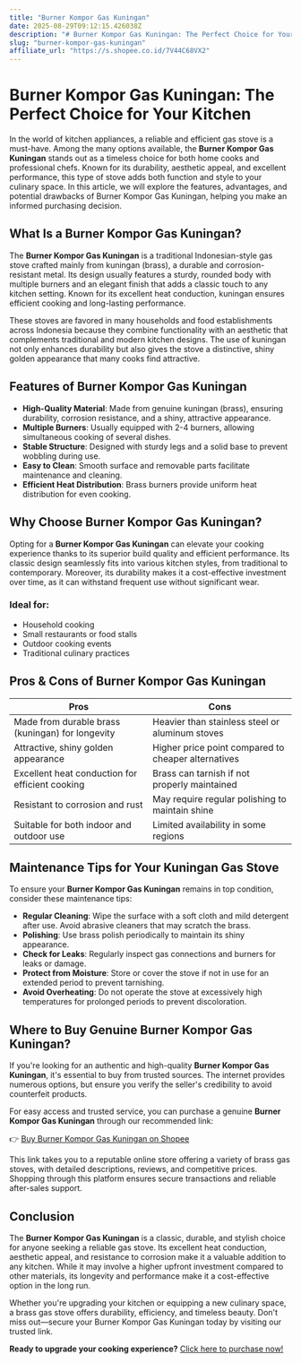 ```yaml
---
title: "Burner Kompor Gas Kuningan"
date: 2025-08-29T09:12:15.426038Z
description: "# Burner Kompor Gas Kuningan: The Perfect Choice for Your Kitchen..."
slug: "burner-kompor-gas-kuningan"
affiliate_url: "https://s.shopee.co.id/7V44C68VX2"
---
```

# Burner Kompor Gas Kuningan: The Perfect Choice for Your Kitchen

In the world of kitchen appliances, a reliable and efficient gas stove is a must-have. Among the many options available, the **Burner Kompor Gas Kuningan** stands out as a timeless choice for both home cooks and professional chefs. Known for its durability, aesthetic appeal, and excellent performance, this type of stove adds both function and style to your culinary space. In this article, we will explore the features, advantages, and potential drawbacks of Burner Kompor Gas Kuningan, helping you make an informed purchasing decision.

## What Is a Burner Kompor Gas Kuningan?

The **Burner Kompor Gas Kuningan** is a traditional Indonesian-style gas stove crafted mainly from kuningan (brass), a durable and corrosion-resistant metal. Its design usually features a sturdy, rounded body with multiple burners and an elegant finish that adds a classic touch to any kitchen setting. Known for its excellent heat conduction, kuningan ensures efficient cooking and long-lasting performance.

These stoves are favored in many households and food establishments across Indonesia because they combine functionality with an aesthetic that complements traditional and modern kitchen designs. The use of kuningan not only enhances durability but also gives the stove a distinctive, shiny golden appearance that many cooks find attractive.

## Features of Burner Kompor Gas Kuningan

- **High-Quality Material**: Made from genuine kuningan (brass), ensuring durability, corrosion resistance, and a shiny, attractive appearance.
- **Multiple Burners**: Usually equipped with 2-4 burners, allowing simultaneous cooking of several dishes.
- **Stable Structure**: Designed with sturdy legs and a solid base to prevent wobbling during use.
- **Easy to Clean**: Smooth surface and removable parts facilitate maintenance and cleaning.
- **Efficient Heat Distribution**: Brass burners provide uniform heat distribution for even cooking.

## Why Choose Burner Kompor Gas Kuningan?

Opting for a **Burner Kompor Gas Kuningan** can elevate your cooking experience thanks to its superior build quality and efficient performance. Its classic design seamlessly fits into various kitchen styles, from traditional to contemporary. Moreover, its durability makes it a cost-effective investment over time, as it can withstand frequent use without significant wear.

### Ideal for:

- Household cooking
- Small restaurants or food stalls
- Outdoor cooking events
- Traditional culinary practices

## Pros & Cons of Burner Kompor Gas Kuningan

| **Pros**                                          | **Cons**                                               |
|---------------------------------------------------|--------------------------------------------------------|
| Made from durable brass (kuningan) for longevity | Heavier than stainless steel or aluminum stoves     |
| Attractive, shiny golden appearance             | Higher price point compared to cheaper alternatives |
| Excellent heat conduction for efficient cooking | Brass can tarnish if not properly maintained        |
| Resistant to corrosion and rust                | May require regular polishing to maintain shine   |
| Suitable for both indoor and outdoor use       | Limited availability in some regions               |

## Maintenance Tips for Your Kuningan Gas Stove

To ensure your **Burner Kompor Gas Kuningan** remains in top condition, consider these maintenance tips:

- **Regular Cleaning**: Wipe the surface with a soft cloth and mild detergent after use. Avoid abrasive cleaners that may scratch the brass.
- **Polishing**: Use brass polish periodically to maintain its shiny appearance.
- **Check for Leaks**: Regularly inspect gas connections and burners for leaks or damage.
- **Protect from Moisture**: Store or cover the stove if not in use for an extended period to prevent tarnishing.
- **Avoid Overheating**: Do not operate the stove at excessively high temperatures for prolonged periods to prevent discoloration.

## Where to Buy Genuine Burner Kompor Gas Kuningan?

If you're looking for an authentic and high-quality **Burner Kompor Gas Kuningan**, it's essential to buy from trusted sources. The internet provides numerous options, but ensure you verify the seller's credibility to avoid counterfeit products.

For easy access and trusted service, you can purchase a genuine **Burner Kompor Gas Kuningan** through our recommended link:

👉 [Buy Burner Kompor Gas Kuningan on Shopee](https://s.shopee.co.id/7V44C68VX2)

This link takes you to a reputable online store offering a variety of brass gas stoves, with detailed descriptions, reviews, and competitive prices. Shopping through this platform ensures secure transactions and reliable after-sales support.

## Conclusion

The **Burner Kompor Gas Kuningan** is a classic, durable, and stylish choice for anyone seeking a reliable gas stove. Its excellent heat conduction, aesthetic appeal, and resistance to corrosion make it a valuable addition to any kitchen. While it may involve a higher upfront investment compared to other materials, its longevity and performance make it a cost-effective option in the long run.

Whether you're upgrading your kitchen or equipping a new culinary space, a brass gas stove offers durability, efficiency, and timeless beauty. Don't miss out—secure your Burner Kompor Gas Kuningan today by visiting our trusted link.

**Ready to upgrade your cooking experience?** [Click here to purchase now!](https://s.shopee.co.id/7V44C68VX2)